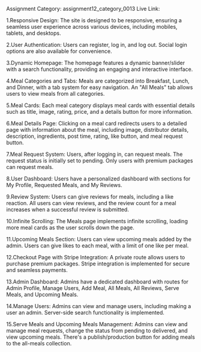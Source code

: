 Assignment Category: assignment12_category_0013
Live Link:

1.Responsive Design:
The site is designed to be responsive, ensuring a seamless user experience across various devices, including mobiles, tablets, and desktops.

2.User Authentication:
Users can register, log in, and log out. Social login options are also available for convenience.

3.Dynamic Homepage:
The homepage features a dynamic banner/slider with a search functionality, providing an engaging and interactive interface.

4.Meal Categories and Tabs:
Meals are categorized into Breakfast, Lunch, and Dinner, with a tab system for easy navigation. An "All Meals" tab allows users to view meals from all categories.

5.Meal Cards:
Each meal category displays meal cards with essential details such as title, image, rating, price, and a details button for more information.

6.Meal Details Page:
Clicking on a meal card redirects users to a detailed page with information about the meal, including image, distributor details, description, ingredients, post time, rating, like button, and meal request button.

7.Meal Request System:
Users, after logging in, can request meals. The request status is initially set to pending. Only users with premium packages can request meals.

8.User Dashboard:
Users have a personalized dashboard with sections for My Profile, Requested Meals, and My Reviews.

9.Review System:
Users can give reviews for meals, including a like reaction. All users can view reviews, and the review count for a meal increases when a successful review is submitted.

10.Infinite Scrolling:
The Meals page implements infinite scrolling, loading more meal cards as the user scrolls down the page.

11.Upcoming Meals Section:
Users can view upcoming meals added by the admin. Users can give likes to each meal, with a limit of one like per meal.

12.Checkout Page with Stripe Integration:
A private route allows users to purchase premium packages. Stripe integration is implemented for secure and seamless payments.

13.Admin Dashboard:
Admins have a dedicated dashboard with routes for Admin Profile, Manage Users, Add Meal, All Meals, All Reviews, Serve Meals, and Upcoming Meals.

14.Manage Users:
Admins can view and manage users, including making a user an admin. Server-side search functionality is implemented.

15.Serve Meals and Upcoming Meals Management:
Admins can view and manage meal requests, change the status from pending to delivered, and view upcoming meals. There's a publish/production button for adding meals to the all-meals collection.